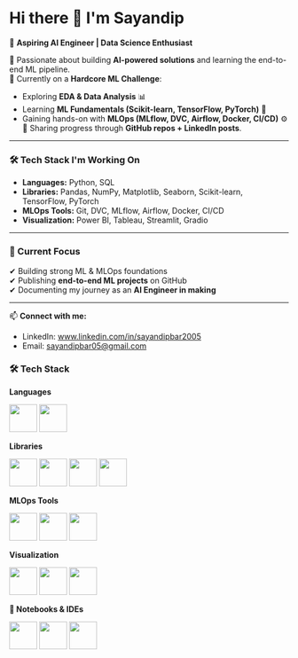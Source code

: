 # Hi there 👋 I'm Sayandip  

🚀 **Aspiring AI Engineer | Data Science Enthusiast**  

🔹 Passionate about building **AI-powered solutions** and learning the end-to-end ML pipeline.  
🔹 Currently on a **Hardcore ML Challenge**:  
   - Exploring **EDA & Data Analysis** 📊  
   - Learning **ML Fundamentals (Scikit-learn, TensorFlow, PyTorch)** 🤖  
   - Gaining hands-on with **MLOps (MLflow, DVC, Airflow, Docker, CI/CD)** ⚙️  
🔹 Sharing progress through **GitHub repos + LinkedIn posts**.  

---

### 🛠️ Tech Stack I'm Working On
- **Languages:** Python, SQL  
- **Libraries:** Pandas, NumPy, Matplotlib, Seaborn, Scikit-learn, TensorFlow, PyTorch  
- **MLOps Tools:** Git, DVC, MLflow, Airflow, Docker, CI/CD  
- **Visualization:** Power BI, Tableau, Streamlit, Gradio  

---

### 📌 Current Focus
✔ Building strong ML & MLOps foundations  
✔ Publishing **end-to-end ML projects** on GitHub  
✔ Documenting my journey as an **AI Engineer in making**  

---

📫 **Connect with me:**  
- LinkedIn: www.linkedin.com/in/sayandipbar2005
- Email: sayandipbar05@gmail.com  

### 🛠 Tech Stack  

**Languages**  
<p>
  <img src="https://cdn.jsdelivr.net/gh/devicons/devicon/icons/python/python-original.svg" width="50" />
  <img src="https://cdn.jsdelivr.net/gh/devicons/devicon/icons/mysql/mysql-original.svg" width="50" />
</p>

**Libraries**  
<p>
  <img src="https://cdn.jsdelivr.net/gh/devicons/devicon/icons/numpy/numpy-original.svg" width="50" />
  <img src="https://cdn.jsdelivr.net/gh/devicons/devicon/icons/pandas/pandas-original.svg" width="50" />
  <img src="https://cdn.jsdelivr.net/gh/devicons/devicon/icons/matplotlib/matplotlib-original.svg" width="50" />
  <img src="https://cdn.jsdelivr.net/gh/devicons/devicon/icons/scikitlearn/scikitlearn-original.svg" width="50" />
</p>

**MLOps Tools**  
<p>
  <img src="https://cdn.jsdelivr.net/gh/devicons/devicon/icons/git/git-original.svg" width="50" />
  <img src="https://cdn.jsdelivr.net/gh/devicons/devicon/icons/docker/docker-original.svg" width="50" />
  <img src="https://cdn.jsdelivr.net/gh/devicons/devicon/icons/apacheairflow/apacheairflow-original.svg" width="50" />
</p>

**Visualization**  
<p>
  <img src="https://cdn.jsdelivr.net/gh/devicons/devicon/icons/streamlit/streamlit-original.svg" width="50" />
  <img src="https://cdn.jsdelivr.net/gh/devicons/devicon/icons/tableau/tableau-original.svg" width="50" />
  <img src="https://cdn.jsdelivr.net/gh/devicons/devicon/icons/powerbi/powerbi-original.svg" width="50" />
</p>

**📓 Notebooks & IDEs**  
<p>
  <img src="https://cdn.jsdelivr.net/gh/devicons/devicon/icons/jupyter/jupyter-original.svg" width="50" />
  <img src="https://cdn.jsdelivr.net/gh/devicons/devicon/icons/googlecolab/googlecolab-original.svg" width="50" />
  <img src="https://cdn.jsdelivr.net/gh/devicons/devicon/icons/vscode/vscode-original.svg" width="50" />
</p>
